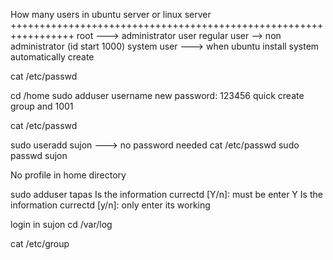 How many users in ubuntu server or linux server
+++++++++++++++++++++++++++++++++++++++++++++++++++++++++++++++++
root ---> administrator user
regular user --> non administrator (id start 1000)
system user ---> when ubuntu install system automatically create

cat /etc/passwd

cd /home
sudo adduser username
new password: 123456
quick create group and 1001

cat /etc/passwd

sudo useradd sujon ---> no password needed
cat /etc/passwd
sudo passwd sujon

No profile in home directory

sudo adduser tapas
Is the information currectd [Y/n]: must be enter Y
Is the information currectd [y/n]: only enter its working

login in sujon
cd /var/log

cat /etc/group





